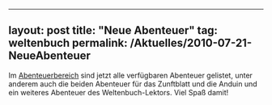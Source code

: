 
---
layout: post
title: "Neue Abenteuer"
tag: weltenbuch
permalink: /Aktuelles/2010-07-21-NeueAbenteuer
---

<p>Im <a href="/v1/abenteuer/">Abenteuerbereich</a> sind jetzt alle verf&uuml;gbaren Abenteuer gelistet, unter anderem auch die beiden Abenteuer f&uuml;r das Zunftblatt und die Anduin und ein weiteres Abenteuer des Weltenbuch-Lektors. Viel Spa&szlig; damit!</p>

